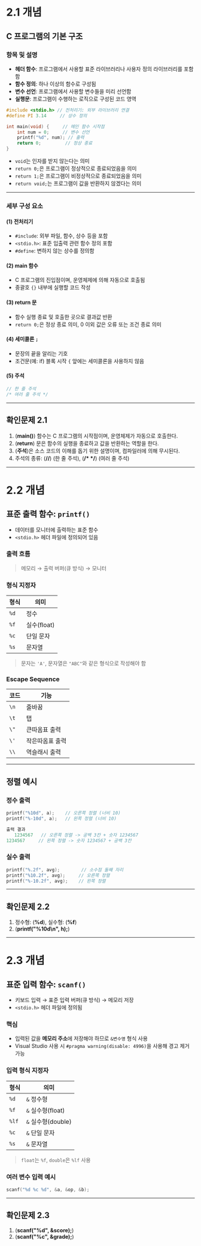 # 2.1 개념

## C 프로그램의 기본 구조

### 항목 및 설명

* **헤더 함수**: 프로그램에서 사용할 표준 라이브러리나 사용자 정의 라이브러리를 포함함
* **함수 정의**: 하나 이상의 함수로 구성됨
* **변수 선언**: 프로그램에서 사용할 변수들을 미리 선언함
* **실행문**: 프로그램이 수행하는 로직으로 구성된 코드 영역

```c
#include <stdio.h> // 전처리기: 외부 라이브러리 연결
#define PI 3.14     // 상수 정의

int main(void) {     // 메인 함수 시작점
    int num = 0;     // 변수 선언
    printf("%d", num); // 출력
    return 0;         // 정상 종료
}
```

* `void`는 인자를 받지 않는다는 의미
* `return 0;`은 프로그램이 정상적으로 종료되었음을 의미
* `return 1;`은 프로그램이 비정상적으로 종료되었음을 의미
* `return void;`는 프로그램이 값을 반환하지 않겠다는 의미
---

### 세부 구성 요소

#### (1) 전처리기

* `#include`: 외부 파일, 함수, 상수 등을 포함
* `<stdio.h>`: 표준 입출력 관련 함수 정의 포함
* `#define`: 변하지 않는 상수를 정의함

#### (2) main 함수

* C 프로그램의 진입점이며, 운영체제에 의해 자동으로 호출됨
* 중괄호 `{}` 내부에 실행할 코드 작성

#### (3) return 문

* 함수 실행 종료 및 호출한 곳으로 결과값 반환
* `return 0;`은 정상 종료 의미, 0 이외 값은 오류 또는 조건 종료 의미

#### (4) 세미콜론 `;`

* 문장의 끝을 알리는 기호
* 조건문(예: if) 블록 시작 `{` 앞에는 세미콜론을 사용하지 않음

#### (5) 주석

```c
// 한 줄 주석
/* 여러 줄 주석 */
```

---

## 확인문제 2.1

1. (**main()**) 함수는 C 프로그램의 시작점이며, 운영체제가 자동으로 호출한다.
2. (**return**) 문은 함수의 실행을 종료하고 값을 반환하는 역할을 한다.
3. (**주석**)은 소스 코드의 이해를 돕기 위한 설명이며, 컴파일러에 의해 무시된다.
4. 주석의 종류: (**//**) (한 줄 주석), (**/* */**) (여러 줄 주석)

---

# 2.2 개념

## 표준 출력 함수: `printf()`

* 데이터를 모니터에 출력하는 표준 함수
* `<stdio.h>` 헤더 파일에 정의되어 있음

### 출력 흐름

> 메모리 → 출력 버퍼(큐 방식) → 모니터

### 형식 지정자

| 형식   | 의미        |
| ---- | --------- |
| `%d` | 정수        |
| `%f` | 실수(float) |
| `%c` | 단일 문자     |
| `%s` | 문자열       |

> 문자는 `'A'`, 문자열은 `"ABC"`와 같은 형식으로 작성해야 함

### Escape Sequence

| 코드   | 기능       |
| ---- | -------- |
| `\n` | 줄바꿈      |
| `\t` | 탭        |
| `\"` | 큰따옴표 출력  |
| `\'` | 작은따옴표 출력 |
| `\\` | 역슬래시 출력  |

---

## 정렬 예시

### 정수 출력

```c
printf("%10d", a);    // 오른쪽 정렬 (너비 10)
printf("%-10d", a);   // 왼쪽 정렬 (너비 10)

출력 결과
   1234567   // 오른쪽 정렬 -> 공백 3칸 + 숫자 1234567
1234567     // 왼쪽 정렬 -> 숫자 1234567 + 공백 3칸
```

   

### 실수 출력

```c
printf("%.2f", avg);        // 소수점 둘째 자리
printf("%10.2f", avg);     // 오른쪽 정렬
printf("%-10.2f", avg);    // 왼쪽 정렬
```

---

## 확인문제 2.2

1. 정수형: (**%d**), 실수형: (**%f**)
2. (**printf("%10d\n", h);**)

---

# 2.3 개념

## 표준 입력 함수: `scanf()`

* 키보드 입력 → 표준 입력 버퍼(큐 방식) → 메모리 저장
* `<stdio.h>` 헤더 파일에 정의됨

### 핵심

* 입력된 값을 **메모리 주소**에 저장해야 하므로 `&변수명` 형식 사용
* Visual Studio 사용 시 `#pragma warning(disable: 4996)`을 사용해 경고 제거 가능

### 입력 형식 지정자

| 형식    | 의미              |
| ----- | --------------- |
| `%d`  | `&` 정수형         |
| `%f`  | `&` 실수형(float)  |
| `%lf` | `&` 실수형(double) |
| `%c`  | `&` 단일 문자       |
| `%s`  | `&` 문자열         |

> `float`는 `%f`, `double`은 `%lf` 사용

### 여러 변수 입력 예시

```c
scanf("%d %c %d", &a, &op, &b);
```

---

## 확인문제 2.3

1. (**scanf("%d", &score);**)
2. (**scanf("%c", &grade);**)
